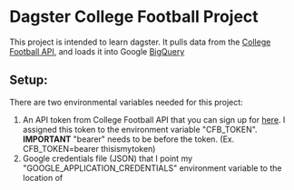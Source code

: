 # Dagster College Football Project
This project is intended to learn dagster. It pulls data from the [College Football API](https://collegefootballdata.com/), and loads it into Google [BigQuery](https://cloud.google.com/bigquery)

## Setup:
There are two environmental variables needed for this project:
1. An API token from College Football API that you can sign up for [here](https://collegefootballdata.com/key). I assigned this token to the environment variable "CFB_TOKEN". **IMPORTANT** "bearer" needs to be before the token. (Ex. CFB_TOKEN=bearer thisismytoken)
2. Google credentials file (JSON) that I point my "GOOGLE_APPLICATION_CREDENTIALS" environment variable to the location of
